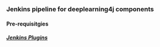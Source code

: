### Jenkins pipeline for deeplearning4j components
#### Pre-requisitgies
##### [Jenkins Plugins](./plugins.md)
